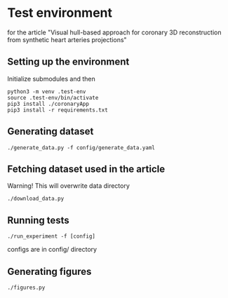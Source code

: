 # Test environment
for the article "Visual hull-based approach for coronary 3D reconstruction from synthetic heart arteries projections"

## Setting up the environment
Initialize submodules and then
```
python3 -m venv .test-env
source .test-env/bin/activate
pip3 install ./coronaryApp
pip3 install -r requirements.txt
```

## Generating dataset
```
./generate_data.py -f config/generate_data.yaml
```

## Fetching dataset used in the article
Warning! This will overwrite data directory
```
./download_data.py
```

## Running tests
```
./run_experiment -f [config]
```
configs are in config/ directory

## Generating figures
```
./figures.py
```
